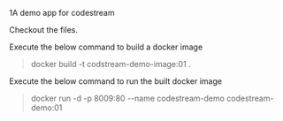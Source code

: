 1A demo app for codestream

Checkout the files.

Execute the below command to build a docker image
> docker build -t codstream-demo-image:01 .

Execute the below command to run the built docker image
> docker run -d -p 8009:80 --name codestream-demo codestream-demo:01




